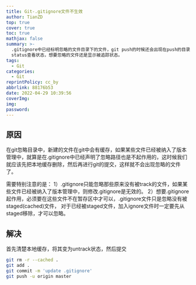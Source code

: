 ```yaml
---
title: Git-.gitignore文件不生效
author: TianZD
top: true
cover: true
toc: true
mathjax: false
summary: >-
  .gitignore中已经标明忽略的文件目录下的文件，git push的时候还会出现在push的目录中，或者用git
  status查看状态，想要忽略的文件还是显示被追踪状态。
tags:
  - Git
categories:
  - Git
reprintPolicy: cc_by
abbrlink: 88176b53
date: 2022-04-29 10:39:56
coverImg:
img:
password:
---
```


## 原因
在git忽略目录中，新建的文件在git中会有缓存，如果某些文件已经被纳入了版本管理中，就算是在.gitignore中已经声明了忽略路径也是不起作用的，这时候我们就应该先把本地缓存删除，然后再进行git的提交，这样就不会出现忽略的文件了。

需要特别注意的是：
1）.gitignore只能忽略那些原来没有被track的文件，如果某些文件已经被纳入了版本管理中，则修改.gitignore是无效的。
2）想要.gitignore起作用，必须要在这些文件不在暂存区中才可以，.gitignore文件只是忽略没有被staged(cached)文件，
对于已经被staged文件，加入ignore文件时一定要先从staged移除，才可以忽略。

## 解决
首先清楚本地缓存，将其变为untrack状态，然后提交
```bash
git rm -r --cached .
git add .
git commit -m 'update .gitignore'
git push -u origin master
```